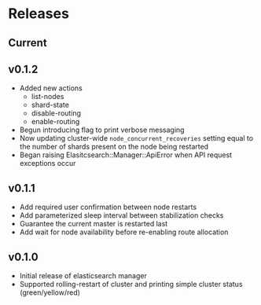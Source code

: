 # Releases

## Current

## v0.1.2
- Added new actions
  + list-nodes
  + shard-state
  + disable-routing
  + enable-routing
- Begun introducing flag to print verbose messaging
- Now updating cluster-wide `node_concurrent_recoveries` setting equal
  to the number of shards present on the node being restarted
- Began raising Elasitcsearch::Manager::ApiError when API request exceptions occur

## v0.1.1
- Add required user confirmation between node restarts
- Add parameterized sleep interval between stabilization checks
- Guarantee the current master is restarted last
- Add wait for node availability before re-enabling route allocation

## v0.1.0
- Initial release of elasticsearch manager
- Supported rolling-restart of cluster and printing simple cluster status (green/yellow/red)
